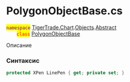 
# PolygonObjectBase.cs
<mark style="color:purple;">`namespace`</mark> [TigerTrade.Chart](../../../../TigerTrade.Chart.md).[Objects](../../../../TigerTrade.Chart/Objects.md).[Abstract](../../../../TigerTrade.Chart/Objects/Abstract.md)  
&nbsp;&nbsp;&nbsp;&nbsp;&nbsp;&nbsp;&nbsp;<mark style="color:red;">`class`</mark> [PolygonObjectBase](../PolygonObjectBase.cs.md)

Описание

### Синтаксис
```csharp
protected XPen LinePen { get; private set; }
```
